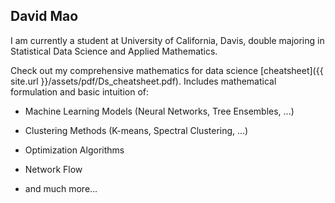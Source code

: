 ## David Mao

I am currently a student at University of California, Davis, double majoring in Statistical Data Science and Applied Mathematics.


Check out my comprehensive mathematics for data science [cheatsheet]({{ site.url }}/assets/pdf/Ds_cheatsheet.pdf). Includes mathematical formulation and basic intuition of:

* Machine Learning Models (Neural Networks, Tree Ensembles, ...)

* Clustering Methods (K-means, Spectral Clustering, ...)

* Optimization Algorithms

* Network Flow

* and much more...
